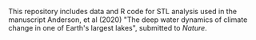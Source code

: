 This repository includes data and R code for STL analysis used in the manuscript Anderson, et al (2020) "The deep water dynamics of climate change in one of Earth's largest lakes", submitted to *Nature*.
